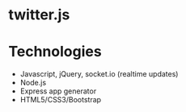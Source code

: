 twitter.js
=======

Technologies
=======

- Javascript, jQuery, socket.io (realtime updates)
- Node.js
- Express app generator
- HTML5/CSS3/Bootstrap
